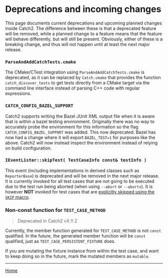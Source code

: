 <a id="top"></a>
# Deprecations and incoming changes

This page documents current deprecations and upcoming planned changes
inside Catch2. The difference between these is that a deprecated feature
will be removed, while a planned change to a feature means that the
feature will behave differently, but will still be present. Obviously,
either of these is a breaking change, and thus will not happen until
at least the next major release.


### `ParseAndAddCatchTests.cmake`

The CMake/CTest integration using `ParseAndAddCatchTests.cmake` is deprecated,
as it can be replaced by `Catch.cmake` that provides the function
`catch_discover_tests` to get tests directly from a CMake target via the
command line interface instead of parsing C++ code with regular expressions.


### `CATCH_CONFIG_BAZEL_SUPPORT`

Catch2 supports writing the Bazel JUnit XML output file when it is aware
that is within a bazel testing environment. Originally there was no way
to accurately probe the environment for this information so the flag
`CATCH_CONFIG_BAZEL_SUPPORT` was added. This now deprecated. Bazel has now had a change
where it will export `BAZEL_TEST=1` for purposes like the above. Catch2
will now instead inspect the environment instead of relying on build configuration.

### `IEventLister::skipTest( TestCaseInfo const& testInfo )`

This event (including implementations in derived classes such as `ReporterBase`)
is deprecated and will be removed in the next major release. It is currently
invoked for all test cases that are not going to be executed due to the test run
being aborted (when using `--abort` or `--abortx`). It is however
**NOT** invoked for test cases that are [explicitly skipped using the `SKIP`
macro](skipping-passing-failing.md#top).


### Non-const function for `TEST_CASE_METHOD`

> Deprecated in Catch2 vX.Y.Z

Currently, the member function generated for `TEST_CASE_METHOD` is
not `const` qualified. In the future, the generated member function will
be `const` qualified, just as `TEST_CASE_PERSISTENT_FIXTURE` does.

If you are mutating the fixture instance from within the test case, and
want to keep doing so in the future, mark the mutated members as `mutable`.


---

[Home](Readme.md#top)
